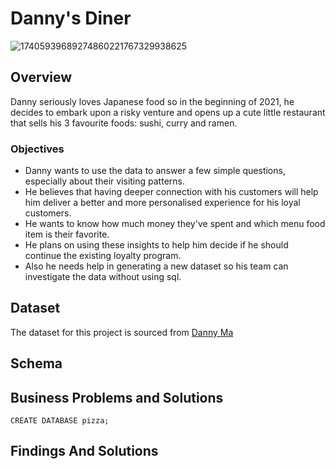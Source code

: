 # Danny's Diner

![17405939689274860221767329938625](https://github.com/user-attachments/assets/3980fcc7-c146-4349-b6b1-dd7ccf2c7c40)

## Overview 
Danny seriously loves Japanese food so in the beginning of 2021, he decides to embark upon a risky venture and opens up a cute little restaurant that sells his 3 favourite foods: sushi, curry and ramen.

### Objectives 
- Danny wants to use the data to answer a few simple questions, especially about their visiting patterns.
- He believes that having deeper connection with his customers will help him deliver a better and more personalised experience for his loyal customers.
- He wants to know how much money they've spent and which menu food item is their favorite.
- He plans on using these insights to help him decide if he should continue the existing loyalty program.
- Also he needs help in generating a new dataset so his team can investigate the data without using sql.

## Dataset
The dataset for this project is sourced from [Danny Ma](https://www.linkedin.com/in/datawithdanny)

## Schema

## Business Problems and Solutions 
```
CREATE DATABASE pizza;
```


## Findings And Solutions 
